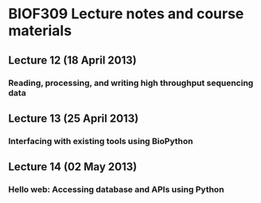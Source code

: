 # BIOF309 Lecture notes and course materials

## Lecture 12 (18 April 2013)

### Reading, processing, and writing high throughput sequencing data

## Lecture 13 (25 April 2013)

### Interfacing with existing tools using BioPython

## Lecture 14 (02 May 2013)

### Hello web: Accessing database and APIs using Python

